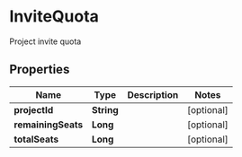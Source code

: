 

# InviteQuota

Project invite quota

## Properties

| Name | Type | Description | Notes |
|------------ | ------------- | ------------- | -------------|
|**projectId** | **String** |  |  [optional] |
|**remainingSeats** | **Long** |  |  [optional] |
|**totalSeats** | **Long** |  |  [optional] |



